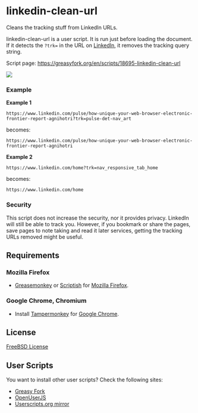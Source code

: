 # linkedin-clean-url

Cleans the tracking stuff from LinkedIn URLs.

linkedin-clean-url is a user script.
It is run just before loading the document.
If it detects the `?trk=` in the URL on
[LinkedIn](https://www.linkedin.com/), it removes the tracking query string.

Script page:
https://greasyfork.org/en/scripts/18695-linkedin-clean-url

![](https://cloud.githubusercontent.com/assets/2071639/14470341/9e9511e0-00f1-11e6-9597-5188737c4df0.gif)


### Example

**Example 1**

```
https://www.linkedin.com/pulse/how-unique-your-web-browser-electronic-frontier-report-agnihotri?trk=pulse-det-nav_art
```
becomes:
```
https://www.linkedin.com/pulse/how-unique-your-web-browser-electronic-frontier-report-agnihotri
```

**Example 2**

```
https://www.linkedin.com/home?trk=nav_responsive_tab_home
```
becomes:
```
https://www.linkedin.com/home
```


### Security

This script does not increase the security, nor it provides privacy.
LinkedIn will still be able to track you.
However, if you bookmark or share the pages,
save pages to note taking and read it later services,
getting the tracking URLs removed might be useful.

## Requirements

### Mozilla Firefox

- [Greasemonkey](https://addons.mozilla.org/en-US/firefox/addon/greasemonkey/)
  or [Scriptish](https://addons.mozilla.org/en-US/firefox/addon/scriptish/) for
  [Mozilla Firefox](https://www.mozilla.org/en-US/firefox/new/).

### Google Chrome, Chromium

- Install [Tampermonkey](https://chrome.google.com/webstore/detail/tampermonkey/dhdgffkkebhmkfjojejmpbldmpobfkfo)
  for [Google Chrome](https://www.google.com/chrome/).


## License

[FreeBSD License](LICENSE.txt)


## User Scripts

You want to install other user scripts?
Check the following sites:

- [Greasy Fork](https://greasyfork.org/en)
- [OpenUserJS](https://openuserjs.org/)
- [Userscripts.org mirror](http://userscripts-mirror.org/)
